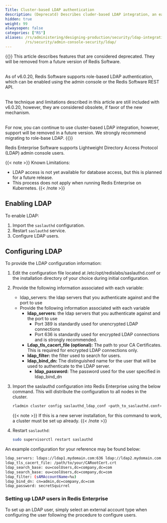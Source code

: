 ```yaml
---
Title: Cluster-based LDAP authentication
description: (Deprecatd) Describes cluder-based LDAP integration, an earlier mechanism to enable LDAP support for Redis Software.  See role-based LDAP for current approach.
hidden: true
weight: 99
alwaysopen: false
categories: ["RS"]
aliases: /rs/administering/designing-production/security/ldap-integration/
         /rs/security/admin-console-security/ldap/
---
```

{{<warning>}}
This article describes features that are considered deprecated.  They will be removed from a future version of Redis Software.<br/><br/>  
  
As of v6.0.20, Redis Software supports role-based LDAP authentication, which can be enabled using the admin console or the Redis Software REST API.<br/><br/>  
  
The technique and limitations described in this article are still included with v6.0.20, however, they are considered obsolete, if favor of the new mechanism.<br/><br/>  
  
For now, you can continue to use cluster-based LDAP integration, however, support will be removed in a future version.  We strongly recommend migrating to role-base LDAP.
{{</warning>}}

Redis Enterprise Software supports Lightweight Directory Access Protocol (LDAP) admin console users.<!--more-->

{{< note >}}
Known Limitations:

- LDAP access is not yet available for database access, but this is planned for a future release.
- This process does not apply when running Redis Enterprise on Kubernetes.
{{< /note >}}

## Enabling LDAP

To enable LDAP:

1. Import the `saslauthd` configuration.
1. Restart `saslauthd` service.
1. Configure LDAP users.

## Configuring LDAP

To provide the LDAP configuration information:

1. Edit the configuration file located at /etc/opt/redislabs/saslauthd.conf or the installation directory of your choice during initial configuration.
1. Provide the following information associated with each variable:

   - ldap_servers: the ldap servers that you authenticate against and the port to use
   - Provide the following information associated with each variable
        - **ldap_servers:** the ldap servers that you authenticate against and the port to use
            - Port 389 is standardly used for unencrypted LDAP connections
            - Port 636 is standardly used for encrypted LDAP connections and is strongly recommended.
        - **Ldap_tls_cacert_file (optional):** The path to your CA Certificates. This is required for encrypted LDAP connections only.
        - **ldap_filter:** the filter used to search for users.
        - **ldap_bind_dn:** The distinguished name for the user that will be used to authenticate to the LDAP server.
            - **ldap_password:** The password used for the user specified in ldap_bind_dn
1. Import the saslauthd configuration into Redis Enterprise using the below command. This will distribute the configuration to all nodes in the cluster.

    ```sh
    rladmin cluster config saslauthd_ldap_conf <path_to_saslauthd.conf>
    ```

    {{< note >}}
If this is a new server installation, for this command to work, a cluster must be set up already.
    {{< /note >}}

1. Restart `saslauthd`:

    ```sh
    sudo supervisorctl restart saslauthd
    ```

An example configuration for your reference may be found below:

```sh
ldap_servers: ldaps://ldap1.mydomain.com:636 ldap://ldap2.mydomain.com:636
ldap_tls_cacert_file: /path/to/your/CARootCert.crt
ldap_search_base: ou=coolUsers,dc=company,dc=com
ldap_search_base: ou=coolUsers,dc=company,dc=com
ldap_filter: (sAMAccountName=%u)
ldap_bind_dn: cn=admin,dc=company,dc=com
ldap_password: secretSquirrel
```

### Setting up LDAP users in Redis Enterprise

To set up an LDAP user, simply select an external account type when configuring the user following the procedure to configure users.

